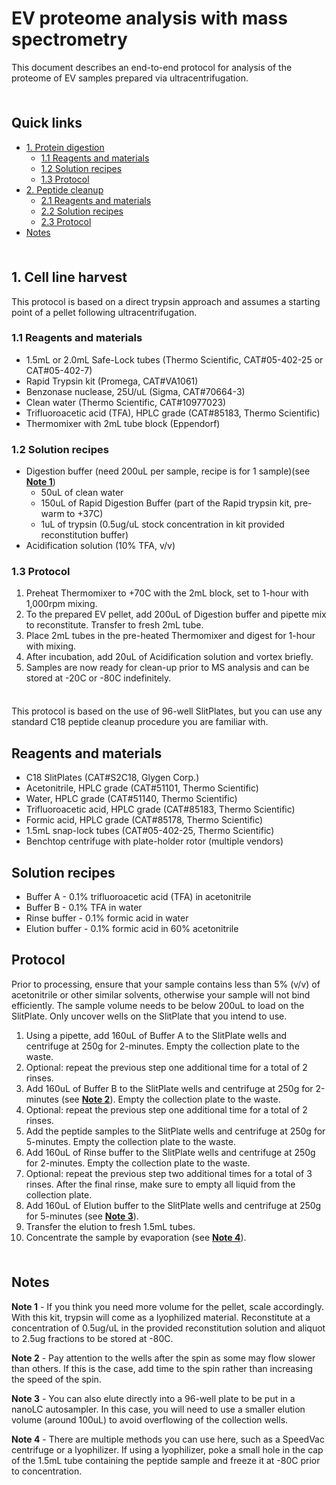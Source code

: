 # EV proteome analysis with mass spectrometry <!-- omit in toc -->

This document describes an end-to-end protocol for analysis of the proteome of EV samples prepared via ultracentrifugation.

<hr style="height:6pt; visibility:hidden;" />

## Quick links <!-- omit in toc -->

- [1. Protein digestion](#1-protein-digestion)
  - [1.1 Reagents and materials](#11-reagents-and-materials)
  - [1.2 Solution recipes](#12-solution-recipes)
  - [1.3 Protocol](#13-protocol)
- [2. Peptide cleanup](#2-peptide-cleanup)
  - [2.1 Reagents and materials](#21-reagents-and-materials)
  - [2.2 Solution recipes](#22-solution-recipes)
  - [2.3 Protocol](#23-protocol)
- [Notes](#notes)

<hr style="height:6pt; visibility:hidden;" />

<span id="1-protein-digestion"></span>

## 1. Cell line harvest

This protocol is based on a direct trypsin approach and assumes a starting point of a pellet following ultracentrifugation.

<span id="11-reagents-and-materials"></span>

### 1.1 Reagents and materials

- 1.5mL or 2.0mL Safe-Lock tubes (Thermo Scientific, CAT#05-402-25 or CAT#05-402-7)
- Rapid Trypsin kit (Promega, CAT#VA1061)
- Benzonase nuclease, 25U/uL (Sigma, CAT#70664-3)
- Clean water (Thermo Scientific, CAT#10977023)
- Trifluoroacetic acid (TFA), HPLC grade (CAT#85183, Thermo Scientific)
- Thermomixer with 2mL tube block (Eppendorf)

<span id="12-solution-recipes"></span>

### 1.2 Solution recipes

- Digestion buffer (need 200uL per sample, recipe is for 1 sample)(see [**Note 1**](#note1))
  - 50uL of clean water
  - 150uL of Rapid Digestion Buffer (part of the Rapid trypsin kit, pre-warm to +37C)
  - 1uL of trypsin (0.5ug/uL stock concentration in kit provided reconstitution buffer)
- Acidification solution (10% TFA, v/v)

<span id="13-protocol"></span>

### 1.3 Protocol

1. Preheat Thermomixer to +70C with the 2mL block, set to 1-hour with 1,000rpm mixing.
2. To the prepared EV pellet, add 200uL of Digestion buffer and pipette mix to reconstitute. Transfer to fresh 2mL tube.
3. Place 2mL tubes in the pre-heated Thermomixer and digest for 1-hour with mixing.
4. After incubation, add 20uL of Acidification solution and vortex briefly.
5. Samples are now ready for clean-up prior to MS analysis and can be stored at -20C or -80C indefinitely.

<hr style="height:6pt; visibility:hidden;" />

<span id="2-peptide-cleanup"></span>

This protocol is based on the use of 96-well SlitPlates, but you can use any standard C18 peptide cleanup procedure you are familiar with.

<span id="21-reagents-and-materials"></span>

## Reagents and materials

- C18 SlitPlates (CAT#S2C18, Glygen Corp.)
- Acetonitrile, HPLC grade (CAT#51101, Thermo Scientific)
- Water, HPLC grade (CAT#51140, Thermo Scientific)
- Trifluoroacetic acid, HPLC grade (CAT#85183, Thermo Scientific)
- Formic acid, HPLC grade (CAT#85178, Thermo Scientific)
- 1.5mL snap-lock tubes (CAT#05-402-25, Thermo Scientific)
- Benchtop centrifuge with plate-holder rotor (multiple vendors)

<span id="22-solution-recipes"></span>

## Solution recipes

- Buffer A - 0.1% trifluoroacetic acid (TFA) in acetonitrile
- Buffer B - 0.1% TFA in water
- Rinse buffer - 0.1% formic acid in water
- Elution buffer - 0.1% formic acid in 60% acetonitrile

<span id="23-protocol"></span>

## Protocol

Prior to processing, ensure that your sample contains less than 5% (v/v) of acetonitrile or other similar solvents, otherwise your sample will not bind efficiently. The sample volume needs to be below 200uL to load on the SlitPlate. Only uncover wells on the SlitPlate that you intend to use.

1. Using a pipette, add 160uL of Buffer A to the SlitPlate wells and centrifuge at 250g for 2-minutes. Empty the collection plate to the waste.
2. Optional: repeat the previous step one additional time for a total of 2 rinses.
3. Add 160uL of Buffer B to the SlitPlate wells and centrifuge at 250g for 2-minutes (see [**Note 2**](#note2)). Empty the collection plate to the waste.
4. Optional: repeat the previous step one additional time for a total of 2 rinses.
5. Add the peptide samples to the SlitPlate wells and centrifuge at 250g for 5-minutes. Empty the collection plate to the waste.
6. Add 160uL of Rinse buffer to the SlitPlate wells and centrifuge at 250g for 2-minutes. Empty the collection plate to the waste.
7. Optional: repeat the previous step two additional times for a total of 3 rinses. After the final rinse, make sure to empty all liquid from the collection plate.
8. Add 160uL of Elution buffer to the SlitPlate wells and centrifuge at 250g for 5-minutes (see [**Note 3**](#note3)).
9. Transfer the elution to fresh 1.5mL tubes.
10. Concentrate the sample by evaporation (see [**Note 4**](#note4)).

<hr style="height:6pt; visibility:hidden;" />

<span id="notes"></span>

## Notes

<span id="note1"></span>

**Note 1** - If you think you need more volume for the pellet, scale accordingly. With this kit, trypsin will come as a lyophilized material. Reconstitute at a concentration of 0.5ug/uL in the provided reconstitution solution and aliquot to 2.5ug fractions to be stored at -80C.

<span id="note2"></span>

**Note 2** - Pay attention to the wells after the spin as some may flow slower than others. If this is the case, add time to the spin rather than increasing the speed of the spin.

<span id="note3"></span>

**Note 3** - You can also elute directly into a 96-well plate to be put in a nanoLC autosampler. In this case, you will need to use a smaller elution volume (around 100uL) to avoid overflowing of the collection wells.

<span id="note4"></span>

**Note 4** - There are multiple methods you can use here, such as a SpeedVac centrifuge or a lyophilizer. If using a lyophilizer, poke a small hole in the cap of the 1.5mL tube containing the peptide sample and freeze it at -80C prior to concentration.
